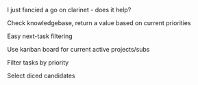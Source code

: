 I just fancied a go on clarinet - does it help?

Check knowledgebase, return a value based on current priorities



Easy next-task filtering

Use kanban board for current active projects/subs

Filter tasks by priority

Select diced candidates